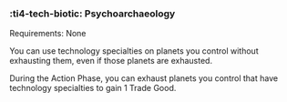 ### :ti4-tech-biotic: **Psychoarchaeology**

Requirements: None

You can use technology specialties on planets you control without exhausting them, even if those planets are exhausted.

During the Action Phase, you can exhaust planets you control that have technology specialties to gain 1 Trade Good.
